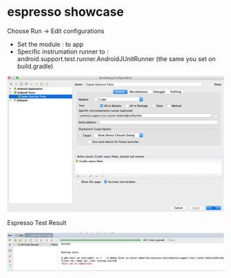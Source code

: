 # espresso showcase

Choose Run -> Edit configurations

 - Set the module : to app
 - Specific instrumation runner to : android.support.test.runner.AndroidJUnitRunner (the same you set on build.gradle)

![alt tag](https://github.com/selmanon/espresso/blob/master/screenshots/runtestconfig.png)

Espresso Test Result

![alt tag](https://github.com/selmanon/espresso/blob/master/screenshots/espressotestresult.png)
